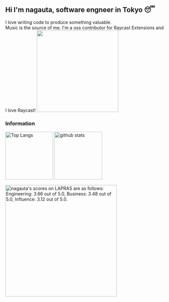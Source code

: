 ## Hi I'm nagauta, software engneer in Tokyo 😴
I love writing code to produce something valuable.<br> Music is the source of me.
I'm a oss contributor for Raycast Extensions and I love Raycast! 
<a title="Install nippon-colors Raycast Extension" href="https://www.raycast.com/nagauta"><img src="https://www.raycast.com/api/profile-og?handle=nagauta" height="256" alt="" style="height: 256px;"></a>

### Information
<p align="left"> 
  <img alt="Top Langs" height="150px" src="https://github-readme-stats.vercel.app/api?username=nagauta&theme=tokyonight" />
  <img alt="github stats" height="150px" src="https://github-readme-stats.vercel.app/api/top-langs/?username=nagauta&layout=compact&theme=tokyonight" />
</p>

<!--START_SECTION:lapras-card-->
<p ><a href="https://lapras.com/public/nagauta" target="_blank" rel="noopener noreferrer"><img alt="nagauta's scores on LAPRAS are as follows: Engineering: 3.66 out of 5.0, Business: 3.48 out of 5.0, Influence: 3.12 out of 5.0." src="https://lapras-card-generator.vercel.app/api/svg?e=3.66&b=3.48&i=3.12&b1=%23020E27&b2=%230E5593&i1=%23030E21&i2=%231688BF&l=en" width="350" ></a></p>
<!--END_SECTION:lapras-card-->
